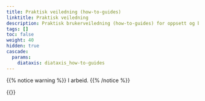 ```yaml
---
title: Praktisk veiledning (how-to-guides)
linktitle: Praktisk veiledning
description: Praktisk brukerveiledning (how-to-guides) for oppsett og bruk av Altinn 3 Melding, for både teknisk personnel og sluttbrukere.
tags: []
toc: false
weight: 40
hidden: true
cascade:
  params:
    diataxis: diataxis_how-to-guides
---
```


{{% notice warning  %}}
I arbeid.
{{% /notice %}}

{{<children />}}

